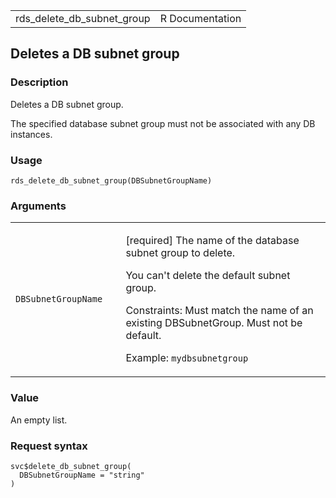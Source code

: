 <table style="width: 100%;">
<tbody>
<tr class="odd">
<td>rds_delete_db_subnet_group</td>
<td style="text-align: right;">R Documentation</td>
</tr>
</tbody>
</table>

## Deletes a DB subnet group

### Description

Deletes a DB subnet group.

The specified database subnet group must not be associated with any DB
instances.

### Usage

    rds_delete_db_subnet_group(DBSubnetGroupName)

### Arguments

<table>
<colgroup>
<col style="width: 35%" />
<col style="width: 65%" />
</colgroup>
<tbody>
<tr class="odd">
<td><code
id="rds_delete_db_subnet_group_:_DBSubnetGroupName">DBSubnetGroupName</code></td>
<td><p>[required] The name of the database subnet group to delete.</p>
<p>You can't delete the default subnet group.</p>
<p>Constraints: Must match the name of an existing DBSubnetGroup. Must
not be default.</p>
<p>Example: <code>mydbsubnetgroup</code></p></td>
</tr>
</tbody>
</table>

### Value

An empty list.

### Request syntax

    svc$delete_db_subnet_group(
      DBSubnetGroupName = "string"
    )
